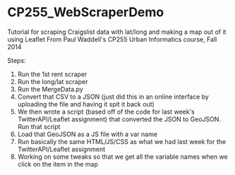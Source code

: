 CP255_WebScraperDemo
====================

Tutorial for scraping Craigslist data with lat/long and making a map out of it using Leaflet
From Paul Waddell's CP255 Urban Informatics course, Fall 2014


Steps:
1) Run the 1st rent scraper
2) Run the long/lat scraper
3) Run the MergeData.py
4) Convert that CSV to a JSON (just did this in an online interface by uploading the file and having it spit it back out)
5) We then wrote a script (based off of the code for last week's TwitterAPI/Leaflet assignment) that converted the JSON to GeoJSON. Run that script
6) Load that GeoJSON as a JS file with a var name
7) Run basically the same HTML/JS/CSS as what we had last week for the TwitterAPI/Leaflet assignment
8) Working on some tweaks so that we get all the variable names when we click on the item in the map 
